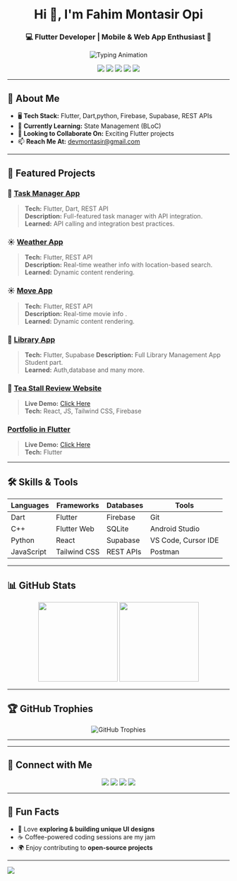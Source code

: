 <!-- Profile Header -->
<h1 align="center">Hi 👋, I'm Fahim Montasir Opi</h1>
<h3 align="center">💻 Flutter Developer | Mobile & Web App Enthusiast 🚀</h3>

<!-- Typing Animation -->
<p align="center">
  <img src="https://readme-typing-svg.herokuapp.com?font=Fira+Code&pause=1000&color=0AF745&center=true&vCenter=true&width=500&lines=Flutter+App+Developer;React+and+Web+Enthusiast;Lifelong+Learner+%26+Problem+Solver;Love+building+beautiful+UI/UX" alt="Typing Animation" />
</p>

<!-- Badges -->
<p align="center">
  <a href="https://flutter.dev/"><img src="https://img.shields.io/badge/Flutter-02569B?style=for-the-badge&logo=flutter&logoColor=white"/></a>
  <a href="https://dart.dev/"><img src="https://img.shields.io/badge/Dart-0175C2?style=for-the-badge&logo=dart&logoColor=white"/></a>
  <a href="https://reactjs.org/"><img src="https://img.shields.io/badge/React.Js-23272F?logo=react&logoColor=149ECA&style=for-the-badge"/></a>
  <a href="https://tailwindcss.com/"><img src="https://img.shields.io/badge/Tailwind_CSS-07B0CE?style=for-the-badge&logo=tailwind-css&logoColor=white"/></a>
  <a href="https://isocpp.org/"><img src="https://img.shields.io/badge/C++-00599C?style=for-the-badge&logo=c%2B%2B&logoColor=white"/></a>
</p>

---

## 🚀 About Me
- 🖥 **Tech Stack:** Flutter, Dart,python, Firebase, Supabase, REST APIs  
- 🌱 **Currently Learning:** State Management (BLoC)  
- 🤝 **Looking to Collaborate On:** Exciting Flutter projects  
- 📫 **Reach Me At:** [devmontasir@gmail.com](mailto:devmontasir@gmail.com)  

---

## 📌 Featured Projects

### 🌟 [Task Manager App](https://github.com/MontasirOpi/task-manager-app-flutter)
> **Tech:** Flutter, Dart, REST API  
> **Description:** Full-featured task manager with API integration.  
> **Learned:** API calling and integration best practices.

### ☀️ [Weather App](https://github.com/MontasirOpi/weather-app-using-flutter)
> **Tech:** Flutter, REST API  
> **Description:** Real-time weather info with location-based search.  
> **Learned:** Dynamic content rendering.

### ☀️ [Move App](https://github.com/MontasirOpi/tmdb_move_app)
> **Tech:** Flutter, REST API  
> **Description:** Real-time movie  info .  
> **Learned:** Dynamic content rendering.


### 💬 [Library App](https://github.com/MontasirOpi/library_management_system)
> **Tech:** Flutter, Supabase 
> **Description:** Full Library Management App Student part.  
> **Learned:** Auth,database and many more.

### 🍵 [Tea Stall Review Website](https://github.com/MontasirOpi/TEA-STALL-REVIEW)  
> **Live Demo:** [Click Here](https://teastallbd.netlify.app/)  
> **Tech:** React, JS, Tailwind CSS, Firebase

 ###  [Portfolio in Flutter](https://github.com/MontasirOpi/portfolio_flutter)  
> **Live Demo:** [Click Here](https://opiwebapp.vercel.app/)  
> **Tech:** Flutter

---

## 🛠 Skills & Tools

| Languages    | Frameworks       | Databases    | Tools              |
|--------------|------------------|--------------|--------------------|
| Dart         | Flutter          | Firebase     | Git                |
| C++          | Flutter Web      | SQLite       | Android Studio     |
| Python       | React            | Supabase     | VS Code, Cursor IDE|
| JavaScript   | Tailwind CSS     | REST APIs    | Postman            |

---

## 📊 GitHub Stats
<p align="center">
  <img src="https://github-readme-stats.vercel.app/api?username=MontasirOpi&show_icons=true&theme=dracula" height="180"/>
  <img src="https://github-readme-stats.vercel.app/api/top-langs/?username=MontasirOpi&layout=compact&theme=dracula" height="180"/>
</p>

---



## 🏆 GitHub Trophies
<p align="center">
  <img src="https://github-profile-trophy.vercel.app/?username=MontasirOpi&theme=dracula&column=7" alt="GitHub Trophies" />
</p>

---

---

## 🤝 Connect with Me
<p align="center">
  <a href="https://www.linkedin.com/in/fahim-montasir-opi/"><img src="https://img.shields.io/badge/LinkedIn-0077B5?style=for-the-badge&logo=linkedin&logoColor=white"/></a>
  <a href="https://montasiropi.netlify.app/"><img src="https://img.shields.io/badge/Website-4285F4?style=for-the-badge&logo=google-chrome&logoColor=white"/></a>
  <a href="https://opiwebapp.vercel.app/"><img src="https://img.shields.io/badge/Website-4285F4?style=for-the-badge&logo=google-chrome&logoColor=white"/></a>
  <a href="https://www.facebook.com/montasiropi/"><img src="https://img.shields.io/badge/Facebook-1877F2?style=for-the-badge&logo=facebook&logoColor=white"/></a>
</p>

---

## 🎉 Fun Facts
- 🎨 Love **exploring & building unique UI designs**  
- ☕ Coffee-powered coding sessions are my jam  
- 🌍 Enjoy contributing to **open-source projects**  

---

![](https://komarev.com/ghpvc/?username=MontasirOpi&style=flat-square)
